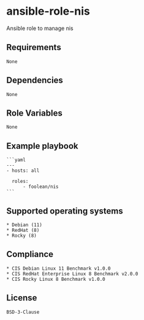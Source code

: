 # ansible-role-nis

Ansible role to manage nis


## Requirements

    None


## Dependencies

    None


## Role Variables

    None


## Example playbook

    ```yaml
    ---
    - hosts: all

      roles:
          - foolean/nis
    ```


## Supported operating systems

    * Debian (11)
    * RedHat (8)
    * Rocky (8)


## Compliance

    * CIS Debian Linux 11 Benchmark v1.0.0
    * CIS RedHat Enterprise Linux 8 Benchmark v2.0.0
    * CIS Rocky Linux 8 Benchmark v1.0.0


## License

    BSD-3-Clause

